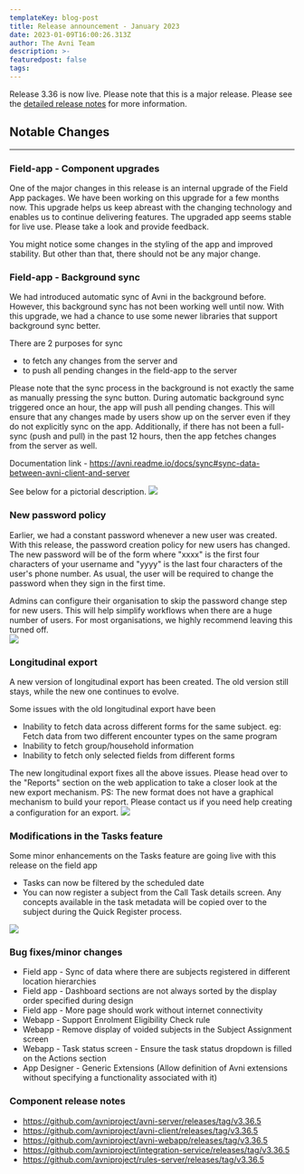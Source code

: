 ```yaml
---
templateKey: blog-post
title: Release announcement - January 2023
date: 2023-01-09T16:00:26.313Z
author: The Avni Team
description: >-
featuredpost: false
tags:
---
```


Release 3.36 is now live. Please note that this is a major release. Please see the [detailed release notes](https://github.com/avniproject/avni-product/releases/tag/v3.36.5) for more information.

## Notable Changes
---------------------------------------------------------------------------

### Field-app - Component upgrades
One of the major changes in this release is an internal upgrade of the Field App packages. We have been working on this upgrade for a few months now. This upgrade helps us keep abreast with the changing technology and enables us to continue delivering features. The upgraded app seems stable for live use. Please take a look and provide feedback.  
 
You might notice some changes in the styling of the app and improved stability. But other than that, there should not be any major change.

### Field-app - Background sync
We had introduced automatic sync of Avni in the background before. However, this background sync has not been working well until now. With this upgrade, we had a chance to use some newer libraries that support background sync better.

There are 2 purposes for sync 
- to fetch any changes from the server and
- to push all pending changes in the field-app to the server

Please note that the sync process in the background is not exactly the same as manually pressing the sync button.
During automatic background sync triggered once an hour, the app will push all pending changes. This will ensure that any changes made by users show up on the server even if they do not explicitly sync on the app. Additionally, if there has not been a full-sync (push and pull) in the past 12 hours, then the app fetches changes from the server as well.

Documentation link - https://avni.readme.io/docs/sync#sync-data-between-avni-client-and-server

See below for a pictorial description. ![](/img/2023-01-09-avni-release-announcement/sync_work_flows.png)

### New password policy
Earlier, we had a constant password whenever a new user was created. With this release, the password creation policy for new users has changed. The new password will be of the form <xxxxyyyy> where "xxxx" is the first four characters of your username and "yyyy" is the last four characters of the user's phone number. As usual, the user will be required to change the password when they sign in the first time.

Admins can configure their organisation to skip the password change step for new users. This will help simplify workflows when there are a huge number of users. For most organisations, we highly recommend leaving this turned off.  
![](/img/2023-01-09-avni-release-announcement/change_password_policy.png)

### Longitudinal export
A new version of longitudinal export has been created. The old version still stays, while the new one continues to evolve. 

Some issues with the old longitudinal export have been
- Inability to fetch data across different forms for the same subject. eg: Fetch data from two different encounter types on the same program
- Inability to fetch group/household information
- Inability to fetch only selected fields from different forms

The new longitudinal export fixes all the above issues. Please head over to the "Reports" section on the web application to take a closer look at the new export mechanism. 
PS: The new format does not have a graphical mechanism to build your report. Please contact us if you need help creating a configuration for an export.
![](/img/2023-01-09-avni-release-announcement/new_longitudinal_export.png)

### Modifications in the Tasks feature

Some minor enhancements on the Tasks feature are going live with this release on the field app
- Tasks can now be filtered by the scheduled date
- You can now register a subject from the Call Task details screen. Any concepts available in the task metadata will be copied over to the subject during the Quick Register process.

![](/img/2023-01-09-avni-release-announcement/register_subject.png)

### Bug fixes/minor changes
- Field app - Sync of data where there are subjects registered in different location hierarchies
- Field app - Dashboard sections are not always sorted by the display order specified during design
- Field app - More page should work without internet connectivity
- Webapp - Support Enrolment Eligibility Check rule
- Webapp - Remove display of voided subjects in the Subject Assignment screen
- Webapp - Task status screen - Ensure the task status dropdown is filled on the Actions section
- App Designer - Generic Extensions (Allow definition of Avni extensions without specifying a functionality associated with it)


### Component release notes
- https://github.com/avniproject/avni-server/releases/tag/v3.36.5
- https://github.com/avniproject/avni-client/releases/tag/v3.36.5
- https://github.com/avniproject/avni-webapp/releases/tag/v3.36.5
- https://github.com/avniproject/integration-service/releases/tag/v3.36.5
- https://github.com/avniproject/rules-server/releases/tag/v3.36.5
